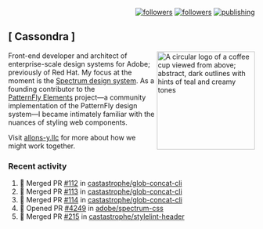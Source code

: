 <p align="right"><a rel="me" href="https://front-end.social/@castastrophe">
    <img alt="followers" title="Follow me on Mastodon" src="https://img.shields.io/mastodon/follow/109297102751309835?domain=https%3A%2F%2Ffront-end.social&label=Follow&logo=mastodon&logoColor=white&style=for-the-badge&labelColor=008080&color=006969"/></a>
  <a href="https://codepen.io/castastrophe/">
    <img alt="followers" title="Follow me on CodePen" src="https://img.shields.io/badge/23-1?color=640464&labelColor=7c007c&style=for-the-badge&logo=codepen&label=Follow"/></a>
<a href="https://castastrophe.medium.com/">
    <img alt="publishing" title="View articles on Medium" src="https://img.shields.io/badge/107-1?color=666&labelColor=444&label=subscribe&logo=medium&logoColor=white&style=for-the-badge"/></a>
</p>

## [&nbsp;Cassondra&nbsp;]

<img align="right" src="https://github-production-user-asset-6210df.s3.amazonaws.com/1840295/253016758-ba468774-1cd3-42c2-8f43-947b5eeb5edf.png" height="200" alt="A circular logo of a coffee cup viewed from above; abstract, dark outlines with hints of teal and creamy tones">

Front-end developer and architect of enterprise-scale design systems for Adobe; previously of Red Hat. My focus at the moment is the [Spectrum design system](https://github.com/adobe/spectrum-css). As a founding contributor to the [PatternFly&nbsp;Elements](https://github.com/patternfly/patternfly-elements) project&mdash;a community implementation of the PatternFly design system&mdash;I became intimately familiar with the nuances of styling web components.

Visit [allons-y.llc](http://allons-y.llc/) for more about how we might work together.

### Recent activity

<!--START_SECTION:activity-->
1. 🎉 Merged PR [#112](https://github.com/castastrophe/glob-concat-cli/pull/112) in [castastrophe/glob-concat-cli](https://github.com/castastrophe/glob-concat-cli)
2. 🎉 Merged PR [#113](https://github.com/castastrophe/glob-concat-cli/pull/113) in [castastrophe/glob-concat-cli](https://github.com/castastrophe/glob-concat-cli)
3. 🎉 Merged PR [#114](https://github.com/castastrophe/glob-concat-cli/pull/114) in [castastrophe/glob-concat-cli](https://github.com/castastrophe/glob-concat-cli)
4. 💪 Opened PR [#4249](https://github.com/adobe/spectrum-css/pull/4249) in [adobe/spectrum-css](https://github.com/adobe/spectrum-css)
5. 🎉 Merged PR [#215](https://github.com/castastrophe/stylelint-header/pull/215) in [castastrophe/stylelint-header](https://github.com/castastrophe/stylelint-header)
<!--END_SECTION:activity-->
